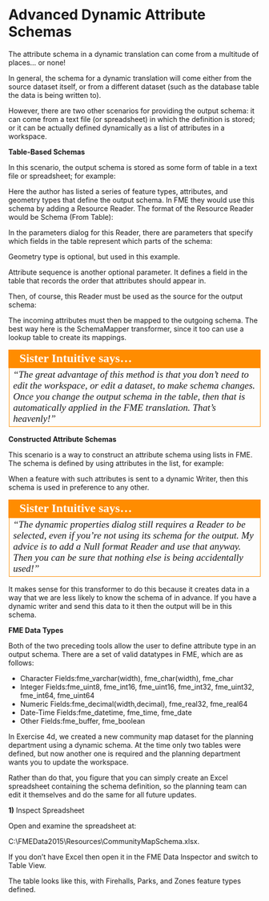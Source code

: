 # Advanced Dynamic Attribute Schemas

The attribute schema in a dynamic translation can come from a multitude of places… or none!

In general, the schema for a dynamic translation will come either from the source dataset itself, or from a different dataset (such as the database table the data is being written to).

However, there are two other scenarios for providing the output schema: it can come from a text file (or spreadsheet) in which the definition is stored; or it can be actually defined dynamically as a list of attributes in a workspace.

**Table-Based Schemas**

In this scenario, the output schema is stored as some form of table in a text file or spreadsheet; for example:

Here the author has listed a series of feature types, attributes, and geometry types that define the output schema. In FME they would use this schema by adding a Resource Reader. The format of the Resource Reader would be Schema (From Table):

In the parameters dialog for this Reader, there are parameters that specify which fields in the table represent which parts of the schema:

Geometry type is optional, but used in this example.

Attribute sequence is another optional parameter. It defines a field in the table that records the order that attributes should appear in.

Then, of course, this Reader must be used as the source for the output schema:

The incoming attributes must then be mapped to the outgoing schema. The best way here is the SchemaMapper transformer, since it too can use a lookup table to create its mappings.

<table style="border-spacing: 0px">
<tr>
<td style="vertical-align:middle;background-color:darkorange;border: 2px solid darkorange">
<i class="fa fa-quote-left fa-lg fa-pull-left fa-fw" style="color:white;padding-right: 12px;vertical-align:text-top"></i>
<span style="color:white;font-size:x-large;font-weight: bold;font-family:serif">Sister Intuitive says…</span>
</td>
</tr>

<tr>
<td style="border: 1px solid darkorange">
<span style="font-family:serif; font-style:italic; font-size:larger">
“The great advantage of this method is that you don’t need to edit the
workspace, or edit a dataset, to make schema changes.
Once you change the output schema in the table, then that is automatically applied in the
FME translation. That’s heavenly!”
</span>
</td>
</tr>
</table>

**Constructed Attribute Schemas**

This scenario is a way to construct an attribute schema using lists in FME. The schema is defined by using attributes in the list, for example:

When a feature with such attributes is sent to a dynamic Writer, then this schema is used in preference to any other.

<table style="border-spacing: 0px">
<tr>
<td style="vertical-align:middle;background-color:darkorange;border: 2px solid darkorange">
<i class="fa fa-quote-left fa-lg fa-pull-left fa-fw" style="color:white;padding-right: 12px;vertical-align:text-top"></i>
<span style="color:white;font-size:x-large;font-weight: bold;font-family:serif">Sister Intuitive says…</span>
</td>
</tr>

<tr>
<td style="border: 1px solid darkorange">
<span style="font-family:serif; font-style:italic; font-size:larger">
“The dynamic properties dialog still requires a Reader to be selected,
even if you’re not using its schema for the output. My advice is to add a
Null format Reader and use that anyway. Then you can be sure that
nothing else is being accidentally used!”
</span>
</td>
</tr>
</table>

It makes sense for this transformer to do this because it creates data in a way that we are less likely to know the schema of in advance. If you have a dynamic writer and send this data to it then the output will be in this schema.

**FME Data Types**

Both of the two preceding tools allow the user to define attribute type in an output schema.
There are a set of valid datatypes in FME, which are as follows:

- Character Fields:fme_varchar(width), fme_char(width), fme_char
- Integer Fields:fme_uint8, fme_int16, fme_uint16, fme_int32, fme_uint32, fme_int64,
fme_uint64
- Numeric Fields:fme_decimal(width,decimal), fme_real32, fme_real64
- Date-Time Fields:fme_datetime, fme_time, fme_date
- Other Fields:fme_buffer, fme_boolean

In Exercise 4d, we created a new community map dataset for the planning department using a dynamic schema. At the time only two tables were defined, but now another one is required and the planning department wants you to update the workspace.

Rather than do that, you figure that you can simply create an Excel spreadsheet containing the schema definition, so the planning team can edit it themselves and do the same for all future updates.

**1)** Inspect Spreadsheet

Open and examine the spreadsheet at:

C:\FMEData2015\Resources\CommunityMapSchema.xlsx.

If you don’t have Excel then open it in the FME Data Inspector and switch to Table View.

The table looks like this, with Firehalls, Parks, and Zones feature types defined.